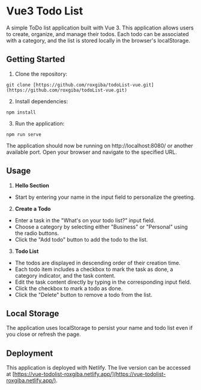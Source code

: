 # Vue3 Todo List

A simple ToDo list application built with Vue 3. This application allows users to create, organize, and manage their todos. Each todo can be associated with a category, and the list is stored locally in the browser's localStorage.


## Getting Started

1. Clone the repository:
```
git clone [https://github.com/roxgiba/todoList-vue.git](https://github.com/roxgiba/todoList-vue.git)
```
2. Install dependencies:
```
npm install
```
3. Run the application:
```
npm run serve
```
The application should now be running on http://localhost:8080/ or another available port. Open your browser and navigate to the specified URL.


## Usage

1. **Hello Section**
- Start by entering your name in the input field to personalize the greeting.
2. **Create a Todo**
- Enter a task in the "What's on your todo list?" input field.
- Choose a category by selecting either "Business" or "Personal" using the radio buttons.
- Click the "Add todo" button to add the todo to the list.
3. **Todo List**
- The todos are displayed in descending order of their creation time.
- Each todo item includes a checkbox to mark the task as done, a category indicator, and the task content.
- Edit the task content directly by typing in the corresponding input field.
- Click the checkbox to mark a todo as done.
- Click the "Delete" button to remove a todo from the list.
  

## Local Storage

The application uses localStorage to persist your name and todo list even if you close or refresh the page.


## Deployment
This application is deployed with Netlify. The live version can be accessed at [https://vue-todolist-roxgiba.netlify.app/](https://vue-todolist-roxgiba.netlify.app/).
